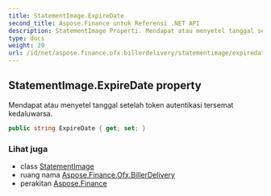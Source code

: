 ```yaml
---
title: StatementImage.ExpireDate
second_title: Aspose.Finance untuk Referensi .NET API
description: StatementImage Properti. Mendapat atau menyetel tanggal setelah token autentikasi tersemat kedaluwarsa.
type: docs
weight: 20
url: /id/net/aspose.finance.ofx.billerdelivery/statementimage/expiredate/
---
```

## StatementImage.ExpireDate property

Mendapat atau menyetel tanggal setelah token autentikasi tersemat kedaluwarsa.

```csharp
public string ExpireDate { get; set; }
```

### Lihat juga

* class [StatementImage](../)
* ruang nama [Aspose.Finance.Ofx.BillerDelivery](../../statementimage/)
* perakitan [Aspose.Finance](../../../)


